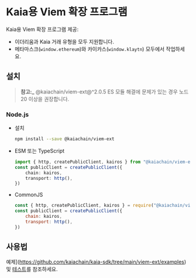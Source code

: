 # Kaia용 Viem 확장 프로그램

Kaia용 Viem 확장 프로그램 제공:

- 이더리움과 Kaia 거래 유형을 모두 지원합니다.
- 메타마스크(`window.ethereum`)와 카이카스(`window.klaytn`) 모두에서 작업하세요.

## 설치

> **참고:_**
> @kaiachain/viem-ext@^2.0.5 ES 모듈 해결에 문제가 있는 경우 노드 20 이상을 권장합니다.

### Node.js

- 설치
    ```sh
    npm install --save @kaiachain/viem-ext
    ```
- ESM 또는 TypeScript
    ```ts
    import { http, createPublicClient, kairos } from "@kaiachain/viem-ext";
    const publicClient = createPublicClient({
        chain: kairos,
        transport: http(),
    })
    ```
- CommonJS
    ```js
    const { http, createPublicClient, kairos } = require("@kaiachain/viem-ext");
    const publicClient = createPublicClient({
        chain: kairos,
        transport: http(),
    })
    ```

## 사용법

예제](https://github.com/kaiachain/kaia-sdk/tree/main/viem-ext/examples) 및 [테스트](https://github.com/kaiachain/kaia-sdk/tree/main/viem-ext/tests)를 참조하세요.